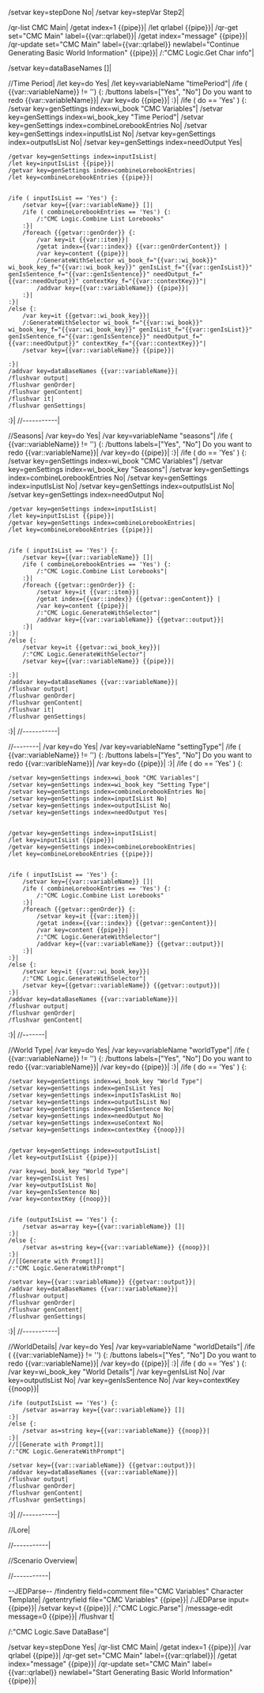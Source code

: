 /setvar key=stepDone No|
/setvar key=stepVar Step2|

/qr-list CMC Main|
/getat index=1 {{pipe}}|
/let qrlabel {{pipe}}|
/qr-get set="CMC Main" label={{var::qrlabel}}|
/getat index="message" {{pipe}}|
/qr-update set="CMC Main" label={{var::qrlabel}} newlabel="Continue Generating Basic World Information" {{pipe}}|
/:"CMC Logic.Get Char info"|

/setvar key=dataBaseNames []|


//Time Period|
/let key=do Yes|
/let key=variableName "timePeriod"|
/ife ( {{var::variableName}} != '') {:
	/buttons labels=["Yes", "No"] Do you want to redo {{var::variableName}}|
	/var key=do {{pipe}}|
:}|
/ife ( do == 'Yes' ) {:
	/setvar key=genSettings index=wi_book "CMC Variables"|
	/setvar key=genSettings index=wi_book_key "Time Period"|
	/setvar key=genSettings index=combineLorebookEntries No|
	/setvar key=genSettings index=inputIsList No|
	/setvar key=genSettings index=outputIsList No|
	/setvar key=genSettings index=needOutput Yes|
	
	
	/getvar key=genSettings index=inputIsList|
	/let key=inputIsList {{pipe}}|
	/getvar key=genSettings index=combineLorebookEntries|
	/let key=combineLorebookEntries {{pipe}}|
	
	
	/ife ( inputIsList == 'Yes') {:
		/setvar key={{var::variableName}} []|
		/ife ( combineLorebookEntries == 'Yes') {:
			/:"CMC Logic.Combine List Lorebooks"
		:}|
		/foreach {{getvar::genOrder}} {:
			/var key=it {{var::item}}|
			/getat index={{var::index}} {{var::genOrderContent}} |
			/var key=content {{pipe}}|
			/:GenerateWithSelector wi_book_f="{{var::wi_book}}" wi_book_key_f="{{var::wi_book_key}}" genIsList_f="{{var::genIsList}}" genIsSentence_f="{{var::genIsSentence}}" needOutput_f="{{var::needOutput}}" contextKey_f="{{var::contextKey}}"|
			/addvar key={{var::variableName}} {{pipe}}|
		:}|
	:}|
	/else {:
		/var key=it {{getvar::wi_book_key}}|
		/:GenerateWithSelector wi_book_f="{{var::wi_book}}" wi_book_key_f="{{var::wi_book_key}}" genIsList_f="{{var::genIsList}}" genIsSentence_f="{{var::genIsSentence}}" needOutput_f="{{var::needOutput}}" contextKey_f="{{var::contextKey}}"|
		/setvar key={{var::variableName}} {{pipe}}|
		
	:}|
	/addvar key=dataBaseNames {{var::variableName}}|
	/flushvar output|
	/flushvar genOrder|
	/flushvar genContent|
	/flushvar it|
	/flushvar genSettings|
:}|
//-----------|

//Seasons|
/var key=do Yes|
/var key=variableName "seasons"|
/ife ( {{var::variableName}} != '') {:
	/buttons labels=["Yes", "No"] Do you want to redo {{var::variableName}}|
	/var key=do {{pipe}}|
:}|
/ife ( do == 'Yes' ) {:
	/setvar key=genSettings index=wi_book "CMC Variables"|
	/setvar key=genSettings index=wi_book_key "Seasons"|
	/setvar key=genSettings index=combineLorebookEntries No|
	/setvar key=genSettings index=inputIsList No|
	/setvar key=genSettings index=outputIsList No|
	/setvar key=genSettings index=needOutput No|
	
	
	/getvar key=genSettings index=inputIsList|
	/let key=inputIsList {{pipe}}|
	/getvar key=genSettings index=combineLorebookEntries|
	/let key=combineLorebookEntries {{pipe}}|
	
	
	/ife ( inputIsList == 'Yes') {:
		/setvar key={{var::variableName}} []|
		/ife ( combineLorebookEntries == 'Yes') {:
			/:"CMC Logic.Combine List Lorebooks"|
		:}|
		/foreach {{getvar::genOrder}} {:
			/setvar key=it {{var::item}}|
			/getat index={{var::index}} {{getvar::genContent}} |
			/var key=content {{pipe}}|
			/:"CMC Logic.GenerateWithSelector"|
			/addvar key={{var::variableName}} {{getvar::output}}|
		:}|
	:}|
	/else {:
		/setvar key=it {{getvar::wi_book_key}}|
		/:"CMC Logic.GenerateWithSelector"|
		/setvar key={{var::variableName}} {{pipe}}|
		
	:}|
	/addvar key=dataBaseNames {{var::variableName}}|
	/flushvar output|
	/flushvar genOrder|
	/flushvar genContent|
	/flushvar it|
	/flushvar genSettings|
:}|
//-----------|

//--------|
/var key=do Yes|
/var key=variableName "settingType"|
/ife ( {{var::variableName}} != '') {:
	/buttons labels=["Yes", "No"] Do you want to redo {{var::varibleName}}|
	/var key=do {{pipe}}|
:}|
/ife ( do == 'Yes' ) {:
	
	/setvar key=genSettings index=wi_book "CMC Variables"|
	/setvar key=genSettings index=wi_book_key "Setting Type"|
	/setvar key=genSettings index=combineLorebookEntries No|
	/setvar key=genSettings index=inputIsList No|
	/setvar key=genSettings index=outputIsList No|
	/setvar key=genSettings index=needOutput Yes|
	
	
	/getvar key=genSettings index=inputIsList|
	/let key=inputIsList {{pipe}}|
	/getvar key=genSettings index=combineLorebookEntries|
	/let key=combineLorebookEntries {{pipe}}|
	
	
	/ife ( inputIsList == 'Yes') {:
		/setvar key={{var::variableName}} []|
		/ife ( combineLorebookEntries == 'Yes') {:
			/:"CMC Logic.Combine List Lorebooks"
		:}|
		/foreach {{getvar::genOrder}} {:
			/setvar key=it {{var::item}}|
			/getat index={{var::index}} {{getvar::genContent}}|
			/var key=content {{pipe}}|
			/:"CMC Logic.GenerateWithSelector"|
			/addvar key={{var::variableName}} {{getvar::output}}|
		:}|
	:}|
	/else {:
		/setvar key=it {{var::wi_book_key}}|
		/:"CMC Logic.GenerateWithSelector"|
		/setvar key={{getvar::variableName}} {{getvar::output}}|
	:}|
	/addvar key=dataBaseNames {{var::variableName}}|
	/flushvar output|
	/flushvar genOrder|
	/flushvar genContent|
:}|
//-------|

//World Type|
/var key=do Yes|
/var key=variableName "worldType"|
/ife ( {{var::variableName}} != '') {:
	/buttons labels=["Yes", "No"] Do you want to redo {{var::variableName}}|
	/var key=do {{pipe}}|
:}|
/ife ( do == 'Yes' ) {:
	
	/setvar key=genSettings index=wi_book_key "World Type"|
	/setvar key=genSettings index=genIsList Yes|
	/setvar key=genSettings index=inputIsTaskList No|
	/setvar key=genSettings index=outputIsList No|
	/setvar key=genSettings index=genIsSentence No|
	/setvar key=genSettings index=needOutput No|
	/setvar key=genSettings index=useContext No|
	/setvar key=genSettings index=contextKey {{noop}}|
	
	
	/getvar key=genSettings index=outputIsList|
	/let key=outputIsList {{pipe}}|
	
	/var key=wi_book_key "World Type"|
	/var key=genIsList Yes|
	/var key=outputIsList No|
	/var key=genIsSentence No|
	/var key=contextKey {{noop}}|
	
	
	/ife (outputIsList == 'Yes') {:
		/setvar as=array key={{var::variableName}} []|
	:}|
	/else {:
		/setvar as=string key={{var::variableName}} {{noop}}|
	:}|
	//[[Generate with Prompt]]|
	/:"CMC Logic.GenerateWithPrompt"|
	
	/setvar key={{var::variableName}} {{getvar::output}}|
	/addvar key=dataBaseNames {{var::variableName}}|
	/flushvar output|
	/flushvar genOrder|
	/flushvar genContent|
	/flushvar genSettings|
:}|
//-----------|

//WorldDetails|
/var key=do Yes|
/var key=variableName "worldDetails"|
/ife ( {{var::variableName}} != '') {:
	/buttons labels=["Yes", "No"] Do you want to redo {{var::variableName}}|
	/var key=do {{pipe}}|
:}|
/ife ( do == 'Yes' ) {:
	/var key=wi_book_key "World Details"|
	/var key=genIsList No|
	/var key=outputIsList No|
	/var key=genIsSentence No|
	/var key=contextKey {{noop}}|
	
	
	/ife (outputIsList == 'Yes') {:
		/setvar as=array key={{var::variableName}} []|
	:}|
	/else {:
		/setvar as=string key={{var::variableName}} {{noop}}|
	:}|
	//[[Generate with Prompt]]|
	/:"CMC Logic.GenerateWithPrompt"|
	
	/setvar key={{var::variableName}} {{getvar::output}}|
	/addvar key=dataBaseNames {{var::variableName}}|
	/flushvar output|
	/flushvar genOrder|
	/flushvar genContent|
	/flushvar genSettings|
:}|
//-----------|

//Lore|

//-----------|

//Scenario Overview|

//-----------|

--JEDParse--
/findentry field=comment file="CMC Variables" Character Template|
/getentryfield file="CMC Variables" {{pipe}}|
/:JEDParse input={{pipe}}|
/setvar key=t {{pipe}}|
/:"CMC Logic.Parse"|
/message-edit message=0 {{pipe}}|
/flushvar t|

/:"CMC Logic.Save DataBase"|

/setvar key=stepDone Yes|
/qr-list CMC Main|
/getat index=1 {{pipe}}|
/var qrlabel {{pipe}}|
/qr-get set="CMC Main" label={{var::qrlabel}}|
/getat index="message" {{pipe}}|
/qr-update set="CMC Main" label={{var::qrlabel}} newlabel="Start Generating Basic World Information" {{pipe}}|